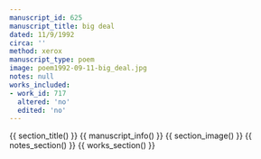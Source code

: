 ```yaml
---
manuscript_id: 625
manuscript_title: big deal
dated: 11/9/1992
circa: ''
method: xerox
manuscript_type: poem
image: poem1992-09-11-big_deal.jpg
notes: null
works_included:
- work_id: 717
  altered: 'no'
  edited: 'no'
---
```


{{ section_title() }}
{{ manuscript_info() }}
{{ section_image() }}
{{ notes_section() }}
{{ works_section() }}
